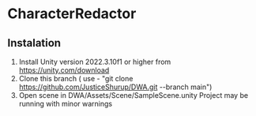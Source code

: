 # CharacterRedactor
## Instalation
1. Install Unity version 2022.3.10f1 or higher from https://unity.com/download
2. Clone this branch ( use - "git clone https://github.com/JusticeShurup/DWA.git --branch main")
3. Open scene in DWA/Assets/Scene/SampleScene.unity
Project may be running with minor warnings
